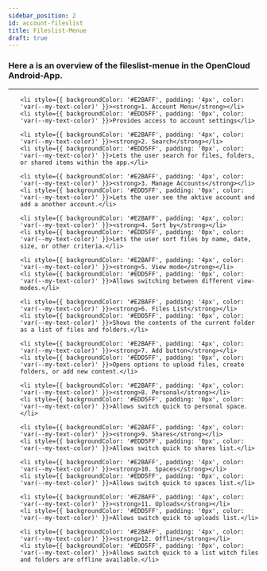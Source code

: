 ```yaml
---
sidebar_position: 2
id: account-fileslist
title: Fileslist-Menue
draft: true
---
```


### Here a is an overview of the fileslist-menue in the OpenCloud Android-App.

---

<div style={{ display: 'flex', alignItems: 'center' }}>

<!-- <img src={require("../../img/overview/fileslist.png").default} alt="Fileslist-Overview" style={{ width: '400px', marginRight: '60px' }} /> -->

<ul style={{ listStyleType: 'none', padding: 0, margin: 0, width: '100%' }}>

    <li style={{ backgroundColor: '#E2BAFF', padding: '4px', color: 'var(--my-text-color)' }}><strong>1. Account Menu</strong></li>
    <li style={{ backgroundColor: '#EDD5FF', padding: '0px', color: 'var(--my-text-color)' }}>Provides access to account settings</li>

    <li style={{ backgroundColor: '#E2BAFF', padding: '4px', color: 'var(--my-text-color)' }}><strong>2. Search</strong></li>
    <li style={{ backgroundColor: '#EDD5FF', padding: '0px', color: 'var(--my-text-color)' }}>Lets the user search for files, folders, or shared items within the app.</li>

    <li style={{ backgroundColor: '#E2BAFF', padding: '4px', color: 'var(--my-text-color)' }}><strong>3. Manage Accounts</strong></li>
    <li style={{ backgroundColor: '#EDD5FF', padding: '0px', color: 'var(--my-text-color)' }}>Lets the user see the aktive account and add a another account.</li>

    <li style={{ backgroundColor: '#E2BAFF', padding: '4px', color: 'var(--my-text-color)' }}><strong>4. Sort by</strong></li>
    <li style={{ backgroundColor: '#EDD5FF', padding: '0px', color: 'var(--my-text-color)' }}>Lets the user sort files by name, date, size, or other criteria.</li>

    <li style={{ backgroundColor: '#E2BAFF', padding: '4px', color: 'var(--my-text-color)' }}><strong>5. View mode</strong></li>
    <li style={{ backgroundColor: '#EDD5FF', padding: '0px', color: 'var(--my-text-color)' }}>Allows switching between different view-modes.</li>

    <li style={{ backgroundColor: '#E2BAFF', padding: '4px', color: 'var(--my-text-color)' }}><strong>6. Files List</strong></li>
    <li style={{ backgroundColor: '#EDD5FF', padding: '0px', color: 'var(--my-text-color)' }}>Shows the contents of the current folder as a list of files and folders.</li>
    
    <li style={{ backgroundColor: '#E2BAFF', padding: '4px', color: 'var(--my-text-color)' }}><strong>7. Add button</strong></li>
    <li style={{ backgroundColor: '#EDD5FF', padding: '0px', color: 'var(--my-text-color)' }}>Opens options to upload files, create folders, or add new content.</li>

    <li style={{ backgroundColor: '#E2BAFF', padding: '4px', color: 'var(--my-text-color)' }}><strong>8. Personal</strong></li>
    <li style={{ backgroundColor: '#EDD5FF', padding: '0px', color: 'var(--my-text-color)' }}>Allows switch quick to personal space.</li>

    <li style={{ backgroundColor: '#E2BAFF', padding: '4px', color: 'var(--my-text-color)' }}><strong>9. Shares</strong></li>
    <li style={{ backgroundColor: '#EDD5FF', padding: '0px', color: 'var(--my-text-color)' }}>Allows switch quick to shares list.</li>
    
    <li style={{ backgroundColor: '#E2BAFF', padding: '4px', color: 'var(--my-text-color)' }}><strong>10. Spaces</strong></li>
    <li style={{ backgroundColor: '#EDD5FF', padding: '0px', color: 'var(--my-text-color)' }}>Allows switch quick to spaces list.</li>

    <li style={{ backgroundColor: '#E2BAFF', padding: '4px', color: 'var(--my-text-color)' }}><strong>11. Uploads</strong></li>
    <li style={{ backgroundColor: '#EDD5FF', padding: '0px', color: 'var(--my-text-color)' }}>Allows switch quick to uploads list.</li>

    <li style={{ backgroundColor: '#E2BAFF', padding: '4px', color: 'var(--my-text-color)' }}><strong>12. Offline</strong></li>
    <li style={{ backgroundColor: '#EDD5FF', padding: '0px', color: 'var(--my-text-color)' }}>Allows switch quick to a list witch files and folders are offline available.</li>
  </ul>

</div>


